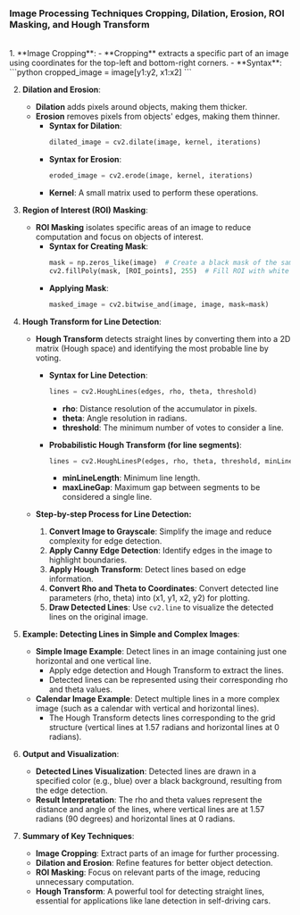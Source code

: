 ### **Image Processing Techniques Cropping, Dilation, Erosion, ROI Masking, and Hough Transform**
<br>
1. **Image Cropping**:
   - **Cropping** extracts a specific part of an image using coordinates for the top-left and bottom-right corners.
     - **Syntax**:
       ```python
       cropped_image = image[y1:y2, x1:x2]
       ```

2. **Dilation and Erosion**:
   - **Dilation** adds pixels around objects, making them thicker.
   - **Erosion** removes pixels from objects' edges, making them thinner.
     - **Syntax for Dilation**:
       ```python
       dilated_image = cv2.dilate(image, kernel, iterations)
       ```
     - **Syntax for Erosion**:
       ```python
       eroded_image = cv2.erode(image, kernel, iterations)
       ```
     - **Kernel**: A small matrix used to perform these operations.

3. **Region of Interest (ROI) Masking**:
   - **ROI Masking** isolates specific areas of an image to reduce computation and focus on objects of interest.
     - **Syntax for Creating Mask**:
       ```python
       mask = np.zeros_like(image)  # Create a black mask of the same size
       cv2.fillPoly(mask, [ROI_points], 255)  # Fill ROI with white (255)
       ```
     - **Applying Mask**:
       ```python
       masked_image = cv2.bitwise_and(image, image, mask=mask)
       ```

4. **Hough Transform for Line Detection**:
   - **Hough Transform** detects straight lines by converting them into a 2D matrix (Hough space) and identifying the most probable line by voting.
     - **Syntax for Line Detection**:
       ```python
       lines = cv2.HoughLines(edges, rho, theta, threshold)
       ```
       - **rho**: Distance resolution of the accumulator in pixels.
       - **theta**: Angle resolution in radians.
       - **threshold**: The minimum number of votes to consider a line.
       
     - **Probabilistic Hough Transform (for line segments)**:
       ```python
       lines = cv2.HoughLinesP(edges, rho, theta, threshold, minLineLength, maxLineGap)
       ```
       - **minLineLength**: Minimum line length.
       - **maxLineGap**: Maximum gap between segments to be considered a single line.
     
   - **Step-by-step Process for Line Detection:**
     1. **Convert Image to Grayscale**: Simplify the image and reduce complexity for edge detection.
     2. **Apply Canny Edge Detection**: Identify edges in the image to highlight boundaries.
     3. **Apply Hough Transform**: Detect lines based on edge information.
     4. **Convert Rho and Theta to Coordinates**: Convert detected line parameters (rho, theta) into (x1, y1, x2, y2) for plotting.
     5. **Draw Detected Lines**: Use `cv2.line` to visualize the detected lines on the original image.

5. **Example: Detecting Lines in Simple and Complex Images**:
   - **Simple Image Example**: Detect lines in an image containing just one horizontal and one vertical line.
     - Apply edge detection and Hough Transform to extract the lines.
     - Detected lines can be represented using their corresponding rho and theta values.
   - **Calendar Image Example**: Detect multiple lines in a more complex image (such as a calendar with vertical and horizontal lines).
     - The Hough Transform detects lines corresponding to the grid structure (vertical lines at 1.57 radians and horizontal lines at 0 radians).
   
6. **Output and Visualization**:
   - **Detected Lines Visualization**: Detected lines are drawn in a specified color (e.g., blue) over a black background, resulting from the edge detection.
   - **Result Interpretation**: The rho and theta values represent the distance and angle of the lines, where vertical lines are at 1.57 radians (90 degrees) and horizontal lines at 0 radians.

7. **Summary of Key Techniques**:
   - **Image Cropping**: Extract parts of an image for further processing.
   - **Dilation and Erosion**: Refine features for better object detection.
   - **ROI Masking**: Focus on relevant parts of the image, reducing unnecessary computation.
   - **Hough Transform**: A powerful tool for detecting straight lines, essential for applications like lane detection in self-driving cars.
